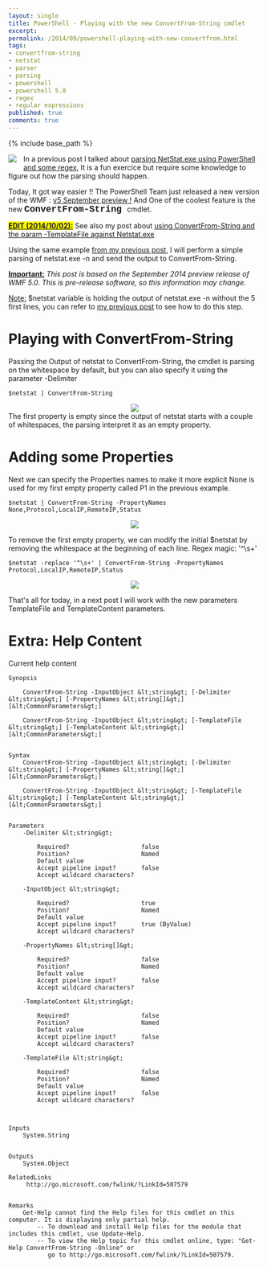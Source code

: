 ```yaml
---
layout: single
title: PowerShell - Playing with the new ConvertFrom-String cmdlet
excerpt: 
permalink: /2014/09/powershell-playing-with-new-convertfrom.html
tags: 
- convertfrom-string
- netstat
- parser
- parsing
- powershell
- powershell 5.0
- regex
- regular expressions
published: true
comments: true
---
```

{% include base_path %} 
 
 <a href="{{ base_path }}/images/2014/20140905_PowerShell_-_Playing_with_the_new_ConvertFrom-String_cmdlet/2014-09-04_20-28-34__556572779__-144x125.png" imageanchor="1" style="clear: left; float: left; margin-bottom: 1em; margin-right: 1em;"><img border="0" src="{{ base_path }}/images/2014/20140905_PowerShell_-_Playing_with_the_new_ConvertFrom-String_cmdlet/2014-09-04_20-28-34__556572779__-144x125.png" /></a>In a previous post I talked about <a href="{{ base_path }}/2014/08/powershell-parse-this-netstatexe.html" target="_blank">parsing NetStat.exe using PowerShell and some regex</a>, It is a fun exercice but require some knowledge to figure out how the parsing should happen.

Today, It got way easier !! The PowerShell Team just released a new version of the WMF : <a href="http://blogs.msdn.com/b/powershell/archive/2014/09/04/windows-management-framework-5-0-preview-september-2014-is-now-available.aspx" target="_blank">v5 September preview !</a> And One of the coolest feature is the new <b><span style="font-family: Courier New, Courier, monospace; font-size: large;">ConvertFrom-String&nbsp;</b>cmdlet.

<b><u style="background-color: yellow;">EDIT (2014/10/02):</u></b> See also my post about <a href="{{ base_path }}/2014/09/powershell-convertfrom-string-and.html" target="_blank">using ConvertFrom-String and the param -TemplateFile against Netstat.exe</a>

Using the same example <a href="{{ base_path }}/2014/08/powershell-parse-this-netstatexe.html" target="_blank">from my previous post</a>, I will perform a simple parsing of netstat.exe -n and send the output to ConvertFrom-String.

<b><u>Important:</u></b>&nbsp;<i>This post is based on the September 2014 preview release of WMF 5.0. This is pre-release software, so this information may change.</i>


<u>Note:</u> $netstat variable is holding the output of netstat.exe -n without the 5 first lines, you can refer to <a href="{{ base_path }}/2014/08/powershell-parse-this-netstatexe.html" target="_blank">my previous post</a> to see how to do this step.



# Playing with ConvertFrom-String


Passing the Output of netstat to ConvertFrom-String, the cmdlet is parsing on the whitespace by default, but you can also specify it using the parameter -Delimiter

```
$netstat | ConvertFrom-String
```

<div class="separator" style="clear: both; text-align: center;"><a href="{{ base_path }}/images/2014/20140905_PowerShell_-_Playing_with_the_new_ConvertFrom-String_cmdlet/2014-09-04_22-59-56__1937905208__-692x472.png" imageanchor="1" style="margin-left: 1em; margin-right: 1em;"><img border="0" src="{{ base_path }}/images/2014/20140905_PowerShell_-_Playing_with_the_new_ConvertFrom-String_cmdlet/2014-09-04_22-59-56__1937905208__-692x472.png" /></a></div>
The first property is empty since the output of netstat starts with a couple of whitespaces, the parsing interpret it as an empty property.




# Adding some Properties


Next we can specify the Properties names to make it more explicit
None is used for my first empty property called P1 in the previous example.

```
$netstat | ConvertFrom-String -PropertyNames None,Protocol,LocalIP,RemoteIP,Status
```

<div class="separator" style="clear: both; text-align: center;"><a href="{{ base_path }}/images/2014/20140905_PowerShell_-_Playing_with_the_new_ConvertFrom-String_cmdlet/2014-09-04_23-01-38__1726571702__-692x472.png" imageanchor="1" style="margin-left: 1em; margin-right: 1em;"><img border="0" src="{{ base_path }}/images/2014/20140905_PowerShell_-_Playing_with_the_new_ConvertFrom-String_cmdlet/2014-09-04_23-01-38__1726571702__-692x472.png" /></a></div>

To remove the first empty property, we can modify the initial $netstat by removing the whitespace at the beginning of each line. Regex magic: '^\s+'


```
$netstat -replace '^\s+' | ConvertFrom-String -PropertyNames Protocol,LocalIP,RemoteIP,Status
```


<div class="separator" style="clear: both; text-align: center;"><a href="{{ base_path }}/images/2014/20140905_PowerShell_-_Playing_with_the_new_ConvertFrom-String_cmdlet/2014-09-04_23-02-37__1915252753__-692x472.png" imageanchor="1" style="margin-left: 1em; margin-right: 1em;"><img border="0" src="{{ base_path }}/images/2014/20140905_PowerShell_-_Playing_with_the_new_ConvertFrom-String_cmdlet/2014-09-04_23-02-37__1915252753__-692x472.png" /></a></div>


That's all for today, in a next post I will work with the new parameters TemplateFile and TemplateContent parameters.




# Extra: Help Content

Current help content


```
Synopsis
    
    ConvertFrom-String -InputObject &lt;string&gt; [-Delimiter &lt;string&gt;] [-PropertyNames &lt;string[]&gt;] [&lt;CommonParameters&gt;]
    
    ConvertFrom-String -InputObject &lt;string&gt; [-TemplateFile &lt;string&gt;] [-TemplateContent &lt;string&gt;] [&lt;CommonParameters&gt;]
    

Syntax
    ConvertFrom-String -InputObject &lt;string&gt; [-Delimiter &lt;string&gt;] [-PropertyNames &lt;string[]&gt;] [&lt;CommonParameters&gt;]

    ConvertFrom-String -InputObject &lt;string&gt; [-TemplateFile &lt;string&gt;] [-TemplateContent &lt;string&gt;] [&lt;CommonParameters&gt;]


Parameters
    -Delimiter &lt;string&gt;

        Required?                    false
        Position?                    Named
        Default value                
        Accept pipeline input?       false
        Accept wildcard characters?  

    -InputObject &lt;string&gt;

        Required?                    true
        Position?                    Named
        Default value                
        Accept pipeline input?       true (ByValue)
        Accept wildcard characters?  

    -PropertyNames &lt;string[]&gt;

        Required?                    false
        Position?                    Named
        Default value                
        Accept pipeline input?       false
        Accept wildcard characters?  

    -TemplateContent &lt;string&gt;

        Required?                    false
        Position?                    Named
        Default value                
        Accept pipeline input?       false
        Accept wildcard characters?  

    -TemplateFile &lt;string&gt;

        Required?                    false
        Position?                    Named
        Default value                
        Accept pipeline input?       false
        Accept wildcard characters?  



Inputs
    System.String
    

Outputs
    System.Object

RelatedLinks
     http://go.microsoft.com/fwlink/?LinkId=507579


Remarks
    Get-Help cannot find the Help files for this cmdlet on this computer. It is displaying only partial help.
        -- To download and install Help files for the module that includes this cmdlet, use Update-Help.
        -- To view the Help topic for this cmdlet online, type: "Get-Help ConvertFrom-String -Online" or 
           go to http://go.microsoft.com/fwlink/?LinkId=507579.




```



